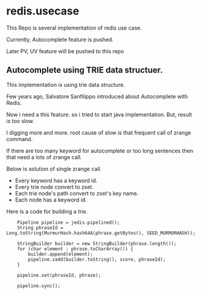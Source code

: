 redis.usecase
=============

This Repo is several implementation of redis use case.

Currently, Autocomplete feature is pushed.

Later PV, UV feature will be pushed to this repo

## Autocomplete using TRIE data structuer.

This implementation is using trie data structure.

Few years ago, Salvatore Sanfilippo introduced about Autocomplete with Redis.

Now i need a this feature. so i tried to start java implementation.
But, result is too slow.

I digging more and more. root cause of slow is that frequent call of zrange command.

If there are too many keyword for autocomplete or too long sentences then that need a lots of zrange call.

Below is solution of single zrange call.

- Every keyword has a keyword id.
- Every trie node convert to zset.
- Each trie node's path convert to zset's key name.
- Each node has a keyword id.

Here is a code for building a trie.

        Pipeline pipeline = jedis.pipelined();
        String phraseId = Long.toString(MurmurHash.hash64A(phrase.getBytes(), SEED_MURMURHASH));

        StringBuilder builder = new StringBuilder(phrase.length());
        for (char element : phrase.toCharArray()) {
            builder.append(element);
            pipeline.zadd(builder.toString(), score, phraseId);
        }

        pipeline.set(phraseId, phrase);

        pipeline.sync();


